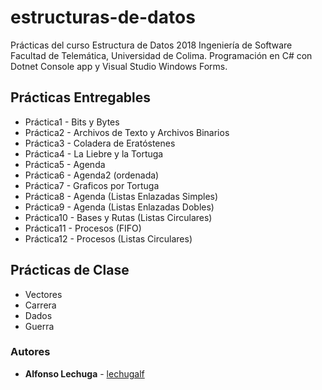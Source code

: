 
# estructuras-de-datos
Prácticas del curso Estructura de Datos 2018 Ingeniería de Software Facultad de Telemática, Universidad de Colima. Programación en C# con Dotnet Console app y Visual Studio Windows Forms.

## Prácticas Entregables
* Práctica1  - Bits y Bytes
* Práctica2  - Archivos de Texto y Archivos Binarios
* Práctica3  - Coladera de Eratóstenes
* Práctica4  - La Liebre y la Tortuga
* Práctica5  - Agenda
* Práctica6  - Agenda2 (ordenada)
* Práctica7  - Graficos por Tortuga
* Práctica8  - Agenda (Listas Enlazadas Simples)
* Práctica9  - Agenda (Listas Enlazadas Dobles)
* Práctica10 - Bases y Rutas (Listas Circulares)
* Práctica11 - Procesos (FIFO)
* Práctica12 - Procesos (Listas Circulares)

## Prácticas de Clase
* Vectores
* Carrera
* Dados
* Guerra

### Autores
* **Alfonso Lechuga**  - [lechugalf](https://github.com/lechugalf)
